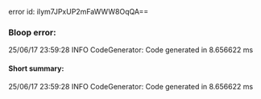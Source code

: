 error id: iIym7JPxUP2mFaWWW8OqQA==
### Bloop error:

25/06/17 23:59:28 INFO CodeGenerator: Code generated in 8.656622 ms
#### Short summary: 

25/06/17 23:59:28 INFO CodeGenerator: Code generated in 8.656622 ms